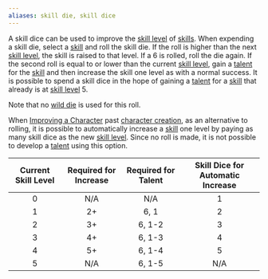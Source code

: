 ```yaml
---
aliases: skill die, skill dice
---
```

   
A skill dice can be used to improve the [skill level](../Skills/Skill%20Level.md) of [skills](../Skills/Skills.md). When expending a skill die, select a [skill](../Skills/Skills.md) and roll the skill die. If the roll is higher than the next [skill level](../Skills/Skill%20Level.md), the skill is raised to that level. If a 6 is rolled, roll the die again. If the second roll is equal to or lower than the current [skill level](../Skills/Skill%20Level.md), gain a [talent](../Character%20Options/Talents.md) for the [skill](../Skills/Skills.md) and then increase the skill one level as with a normal success. It is possible to spend a skill dice in the hope of gaining a [talent](../Character%20Options/Talents.md) for a [skill](../Skills/Skills.md) that already is at [skill level](../Skills/Skill%20Level.md) 5.   
   
Note that no [wild die](../Rolling%20Dice/Wild%20Die.md) is used for this roll.   
   
When [Improving a Character](../Character%20Options/Improving%20a%20Character.md) past [character creation](../Character%20Options/Creating%20a%20Character.md), as an alternative to rolling, it is possible to automatically increase a [skill](../Skills/Skills.md) one level by paying as many skill dice as the new [skill level](../Skills/Skill%20Level.md). Since no roll is made, it is not possible to develop a [talent](../Character%20Options/Talents.md) using this option.   
   
| Current Skill Level | Required for Increase | Required for Talent | Skill Dice for Automatic Increase |   
|:-------------------:|:---------------------:|:-------------------:|:---------------------------------:|   
|          0          |          N/A          |         N/A         |                 1                 |   
|          1          |          2+           |        6, 1         |                 2                 |   
|          2          |          3+           |       6, 1-2        |                 3                 |   
|          3          |          4+           |       6, 1-3        |                 4                 |   
|          4          |          5+           |       6, 1-4        |                 5                 |   
|          5          |          N/A          |       6, 1-5        |                N/A                |